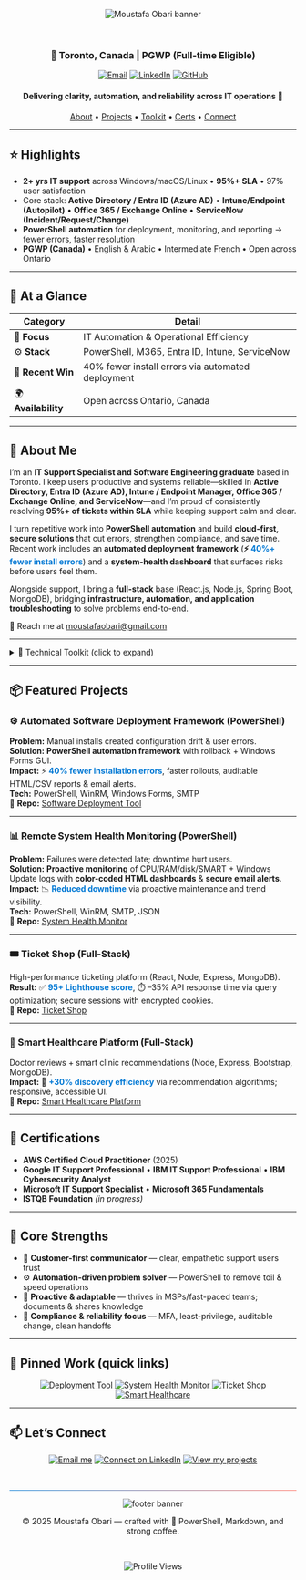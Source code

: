 <!-- Banner -->
<p align="center">
  <img src="https://capsule-render.vercel.app/api?type=waving&color=0:0078D4,100:FF6F61&height=200&section=header&text=Moustafa%20Obari%20👋&fontSize=45&fontColor=ffffff&animation=fadeIn&fontAlignY=35&desc=IT%20Support%20Specialist%20•%20PowerShell%20Automation%20•%20M365/Entra/Intune&descAlignY=55&descAlign=50" alt="Moustafa Obari banner"/>
</p>

<br>

<h3 align="center">📍 Toronto, Canada | PGWP (Full-time Eligible)</h3>

<p align="center">
  <a href="mailto:moustafaobari@gmail.com"><img alt="Email" src="https://img.shields.io/badge/Email-D14836?style=for-the-badge&logo=gmail&logoColor=white"></a>
  <a href="https://linkedin.com/in/moustafaobari"><img alt="LinkedIn" src="https://img.shields.io/badge/LinkedIn-0077B5?style=for-the-badge&logo=linkedin&logoColor=white"></a>
  <a href="https://github.com/MoustafaObari"><img alt="GitHub" src="https://img.shields.io/badge/GitHub-181717?style=for-the-badge&logo=github&logoColor=white"></a>
</p>

<h4 align="center">Delivering clarity, automation, and reliability across IT operations 🧩</h4>

<p align="center">
  <a href="#-about-me">About</a> •
  <a href="#-featured-projects">Projects</a> •
  <a href="#technical-toolkit">Toolkit</a> •
  <a href="#-certifications">Certs</a> •
  <a href="#-lets-connect">Connect</a>
</p>

---

## ⭐ Highlights
- **2+ yrs IT support** across Windows/macOS/Linux • **95%+ SLA** • 97% user satisfaction  
- Core stack: **Active Directory / Entra ID (Azure AD)** • **Intune/Endpoint (Autopilot)** • **Office 365 / Exchange Online** • **ServiceNow (Incident/Request/Change)**  
- **PowerShell automation** for deployment, monitoring, and reporting → fewer errors, faster resolution  
- **PGWP (Canada)** • English & Arabic • Intermediate French • Open across Ontario  

---

## 🔎 At a Glance
<p align="center">

| Category | Detail |
|-----------|---------|
| 🧠 **Focus** | IT Automation & Operational Efficiency |
| ⚙️ **Stack** | PowerShell, M365, Entra ID, Intune, ServiceNow |
| 🚀 **Recent Win** | 40% fewer install errors via automated deployment |
| 🌍 **Availability** | Open across Ontario, Canada |

</p>

---

## 🚀 About Me
I’m an **IT Support Specialist and Software Engineering graduate** based in Toronto. I keep users productive and systems reliable—skilled in **Active Directory, Entra ID (Azure AD), Intune / Endpoint Manager, Office 365 / Exchange Online, and ServiceNow**—and I’m proud of consistently resolving **95%+ of tickets within SLA** while keeping support calm and clear.

I turn repetitive work into **PowerShell automation** and build **cloud-first, secure solutions** that cut errors, strengthen compliance, and save time.  
Recent work includes an **automated deployment framework** (**⚡ <span style="color:#0078D4">40%+ fewer install errors</span>**) and a **system-health dashboard** that surfaces risks before users feel them.

Alongside support, I bring a **full-stack** base (React.js, Node.js, Spring Boot, MongoDB), bridging **infrastructure, automation, and application troubleshooting** to solve problems end-to-end.

📧 Reach me at [moustafaobari@gmail.com](mailto:moustafaobari@gmail.com)

---

<a id="technical-toolkit"></a>
<details><summary>🧠 Technical Toolkit (click to expand)</summary><br>

| Category | Tools |
|:--|:--|
| **IT Support & Systems** | `Active Directory`, `Entra ID / Azure AD`, `Intune / Endpoint Manager`, `Office 365 / Exchange Online`, `ServiceNow (Incident/Request/Change)` |
| **Automation & Scripting** | `PowerShell`, `Bash` *(reporting, bulk ops, compliance checks, scheduled tasks)* |
| **Cloud & DevOps** | `Azure`, `AWS (S3, EC2, RDS)`, `Docker`, `Kubernetes`, `GitHub Actions` |
| **Web Development** | `React.js`, `Node.js`, `Express.js`, `Spring Boot`, `Thymeleaf`, `REST APIs`, `JWT` |
| **Databases** | `MongoDB`, `MySQL`, `SQL Server`, `Oracle` |
| **Tools & Platforms** | `Git`, `Postman`, `VS Code`, `IntelliJ IDEA`, `Power BI`, `Jira`, `Wireshark` |

</details>

---

## 📦 Featured Projects

### ⚙️ Automated Software Deployment Framework (PowerShell)
**Problem:** Manual installs created configuration drift & user errors.  
**Solution:** **PowerShell automation framework** with rollback + Windows Forms GUI.  
**Impact:** ⚡ **<span style="color:#0078D4">40% fewer installation errors</span>**, faster rollouts, auditable HTML/CSV reports & email alerts.  
**Tech:** PowerShell, WinRM, Windows Forms, SMTP  
🔗 **Repo:** [Software Deployment Tool](https://github.com/MoustafaObari/SoftwareDeploymentTool)

---

### 📊 Remote System Health Monitoring (PowerShell)
**Problem:** Failures were detected late; downtime hurt users.  
**Solution:** **Proactive monitoring** of CPU/RAM/disk/SMART + Windows Update logs with **color-coded HTML dashboards** & **secure email alerts**.  
**Impact:** 📉 **<span style="color:#0078D4">Reduced downtime</span>** via proactive maintenance and trend visibility.  
**Tech:** PowerShell, WinRM, SMTP, JSON  
🔗 **Repo:** [System Health Monitor](https://github.com/MoustafaObari/SystemHealthMonitor)

---

### 🎟️ Ticket Shop (Full-Stack)
High-performance ticketing platform (React, Node, Express, MongoDB).  
**Result:** ✅ **<span style="color:#0078D4">95+ Lighthouse score</span>**, ⏱️ –35% API response time via query optimization; secure sessions with encrypted cookies.  
🔗 **Repo:** [Ticket Shop](https://github.com/MoustafaObari/ticketmaster)

---

### 🏥 Smart Healthcare Platform (Full-Stack)
Doctor reviews + smart clinic recommendations (Node, Express, Bootstrap, MongoDB).  
**Impact:** 🔎 **<span style="color:#0078D4">+30% discovery efficiency</span>** via recommendation algorithms; responsive, accessible UI.  
🔗 **Repo:** [Smart Healthcare Platform](https://github.com/MoustafaObari/healthcare-app)

---

## 🏅 Certifications
- **AWS Certified Cloud Practitioner** (2025)  
- **Google IT Support Professional** • **IBM IT Support Professional** • **IBM Cybersecurity Analyst**  
- **Microsoft IT Support Specialist** • **Microsoft 365 Fundamentals**  
- **ISTQB Foundation** *(in progress)*

---

## 🌟 Core Strengths
- 🤝 **Customer-first communicator** — clear, empathetic support users trust  
- ⚙️ **Automation-driven problem solver** — PowerShell to remove toil & speed operations  
- 🚀 **Proactive & adaptable** — thrives in MSPs/fast-paced teams; documents & shares knowledge  
- 🔐 **Compliance & reliability focus** — MFA, least-privilege, auditable change, clean handoffs

---

## 📌 Pinned Work (quick links)
<p align="center">
  <a href="https://github.com/MoustafaObari/SoftwareDeploymentTool" title="View Deployment Tool Repository">
    <img src="https://img.shields.io/badge/⚙️_Deployment_Tool-0078D4?style=for-the-badge&logo=powershell&logoColor=white" alt="Deployment Tool">
  </a>
  <a href="https://github.com/MoustafaObari/SystemHealthMonitor" title="View System Health Monitor Repository">
    <img src="https://img.shields.io/badge/📊_System_Health_Monitor-FF6F61?style=for-the-badge&logo=windows&logoColor=white" alt="System Health Monitor">
  </a>
  <a href="https://github.com/MoustafaObari/ticketmaster" title="View Ticket Shop Repository">
    <img src="https://img.shields.io/badge/🎟️_Ticket_Shop-F6C915?style=for-the-badge&logo=javascript&logoColor=black" alt="Ticket Shop">
  </a>
  <a href="https://github.com/MoustafaObari/healthcare-app" title="View Smart Healthcare Repository">
    <img src="https://img.shields.io/badge/🏥_Smart_Healthcare-00A98F?style=for-the-badge&logo=node.js&logoColor=white" alt="Smart Healthcare">
  </a>
</p>

---

## 📫 Let’s Connect
<p align="center">
  <a href="mailto:moustafaobari@gmail.com"><img alt="Email me" src="https://img.shields.io/badge/Email_Me-FF6F61?style=for-the-badge&logo=gmail&logoColor=white"></a>
  <a href="https://linkedin.com/in/moustafaobari"><img alt="Connect on LinkedIn" src="https://img.shields.io/badge/Connect_on_LinkedIn-0077B5?style=for-the-badge&logo=linkedin&logoColor=white"></a>
  <a href="https://github.com/MoustafaObari"><img alt="View my projects" src="https://img.shields.io/badge/View_My_Projects-181717?style=for-the-badge&logo=github&logoColor=white"></a>
</p>

<br>

<hr style="height:1px;border:none;background:linear-gradient(90deg,#0078D4,#FF6F61);">

<p align="center">
  <img src="https://capsule-render.vercel.app/api?type=waving&color=0:FF6F61,100:0078D4&height=120&section=footer&text=💡⚡%20Turning%20IT%20challenges%20into%20automation%20that%20saves%20time%20and%20improves%20user%20experience.&fontSize=16&fontColor=ffffff&animation=fadeIn" alt="footer banner"/>
</p>

<p align="center">© 2025 Moustafa Obari — crafted with 💙 PowerShell, Markdown, and strong coffee.</p>

<br>

<p align="center">
  <img src="https://komarev.com/ghpvc/?username=MoustafaObari&label=Profile%20Views&color=0078D4&style=flat-square" alt="Profile Views"/>
</p>
